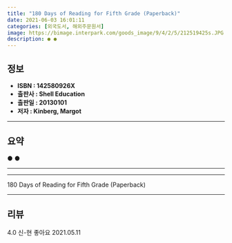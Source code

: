 ```yaml
---
title: "180 Days of Reading for Fifth Grade (Paperback)"
date: 2021-06-03 16:01:11
categories: [외국도서, 해외주문원서]
image: https://bimage.interpark.com/goods_image/9/4/2/5/212519425s.JPG
description: ● ●
---
```


## **정보**

- **ISBN : 142580926X**
- **출판사 : Shell Education**
- **출판일 : 20130101**
- **저자 : Kinberg, Margot**

------



## **요약**

●  ●  

------



------


180 Days of Reading for Fifth Grade (Paperback) 

------


## **리뷰** 

4.0 신-현 좋아요 2021.05.11 <br/>
